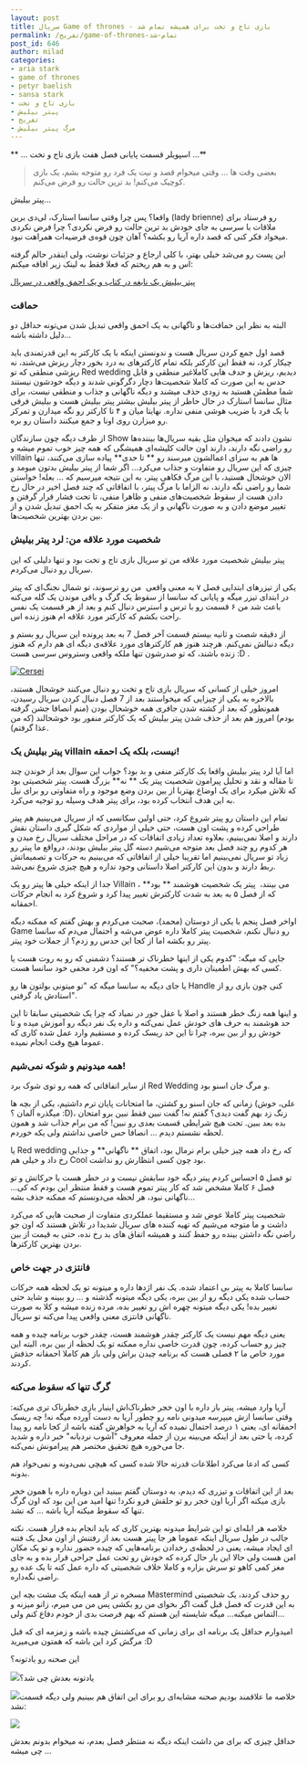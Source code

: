 ```yaml
---
layout: post
title: سریال Game of thrones - بازی تاج و تخت برای همیشه تمام شد
permalink: /تفریح/game-of-thrones-تمام-شد
post_id: 646
author: milad
categories: 
- aria stark
- game of thrones
- petyr baelish
- sansa stark
- بازی تاج و تخت
- پیتر بیلیش
- تفریح
- مرگ پیتر بیلیش
---
```


** ... اسپویلر قسمت پایانی فصل هفت بازی تاج و تخت ...**


>بعضی وقت ها ... وقتی میخوام قصد و نیت یک فرد رو متوجه بشم، یک بازی کوچیک می‌کنم! بد ترین حالت رو فرض می‌کنم.

پیتر بیلیش...


واقعا؟ پس چرا وقتی سانسا استارک، لی‌دی برین (lady brienne) رو فرستاد برای ملاقات با سرسی به جای خودش بد ترین حالت رو فرض نکردی؟ چرا فرض نکردی میخواد فکر کنی که قصد داره آریا رو بکشه؟ آهان چون قوه‌ی فرضیه‌ات همراهت نبود.

این پست رو می‌شد خیلی بهتر، با کلی ارجاع و جزئیات نوشت، ولی اینقدر حالم گرفته اس و به هم ریختم که فعلا فقط به لینک زیر افاقه میکنم:


[پیتر بیلیش یک نابغه در کتاب و یک احمق واقعی در سریال](https://www.pastemagazine.com/articles/2016/06/3-reasons-why-littlefinger-is-way-worse-in-the-sho.html)

### حماقت

البته به نظر این حماقت‌ها و ناگهانی به یک احمق واقعی تبدیل شدن می‌تونه حداقل دو دلیل داشته باشه...

قصد اول جمع کردن سریال هست و ندونستن اینکه با یک کارکتر به این قدرتمندی باید چیکار کرد، نه فقط این کارکتر بلکه تمام کارکترهای به درد بخور دچار ریزش می‌شند، نه ریزشی منطقی که تو Red wedding دیدیم، ریزش و حدف هایی کاملاغیر منطقی و قابل حدس به این صورت که کاملا شخصیت‌ها دچار دگرگونی شدند و دیگه خودشون نیستند شما مطمئن هستید به زودی حذف میشند و دیگه ناگهانی و جذاب و منطقی نیست، برای مثال سانسا استارک در حال حاظر از پیتر بیلیش بیشتر پیتر بیلیش هست و بیلیش فرقی با یک فرد با ضریب هوشی منفی نداره. نهایتا میان و ۴ تا کارکتر رو نگه میدارن و تمرکز رو میزارن روی اونا و جمع میکنند داستان رو بره.

از طرف دیگه چون سازندگان Show نشون دادند که میخوان مثل بقیه سریال‌ها بیننده‌ها رو راضی نگه دارند، دارند اون حالت کلیشه‌ای همیشگی که همه چیز خوب تموم میشه و villain ها هم به سزای اعمالشون میرسند رو 
** تا حدی**
 پیاده سازی ‌می‌کنند، تنها چیزی که این سریال رو متفاوت و جذاب می‌کرد...
اگر شما از پیتر بیلیش بدتون میومد و الان خوشحال هستید، با این مرگ فکاهی پیتر، به این نتیجه میرسیم که ... بعله! خواستن شما رو راضی نگه دارند، نه الزاما با مرگ پیتر، با اتفاقاتی که چند فصل اخیر در حال رخ دادن هست از سقوط شخصیت‌های منفی و ظاهرا منفی، تا تحت فشار قرار گرفتن و تغییر موضع دادن و به صورت ناگهانی و از یک مغز متفکر به یک احمق تبدیل شدن و از بین بردن بهترین شخصیت‌ها.

### شخصیت مورد علاقه من: لرد پیتر بیلیش

پیتر بیلیش شخصیت مورد علاقه من تو سریال بازی تاج و تخت بود و تنها دلیلی که این سریال رو دنبال می‌کردم.

یکی از تیزرهای ابتدایی فصل ۷ به معنی واقعی  من رو ترسوند، تو شمال نجنگ‌ای که پیتر در ابتدای تیزر میگه و پایانی که سانسا از سقوط یک گرگ و باقی موندن یک گله می‌کنه باعث شد من ۶ قسمت رو با ترس و استرس دنبال کنم و بعد از هر قسمت یک نفس راحت بکشم که کارکتر مورد علاقه ام هنوز زنده اس.

از دقیقه شصت و ثانیه بیستم قسمت آخر فصل 7 به بعد پرونده این سریال رو بستم و دیگه دنبالش نمی‌کنم.
هرچند هنوز هم کارکترهای مورد علاقه‌ی دیگه ای هم دارم که هنوز زنده باشند، که تو صدرشون تنها ملکه واقعی وستروس سرسی هست :D .


[![Cersei](http://tuxgeek.ir/wp-content/uploads/2017/08/mpv-shot0001-300x169.jpg)](http://tuxgeek.ir/wp-content/uploads/2017/08/mpv-shot0001.jpg)

امروز خیلی از کسانی که سریال بازی تاج و تخت رو دنبال می‌کنند خوشحال هستند، بالاخره به یکی از چیزایی که میخواستند بعد از 7 فصل دنبال کردن سریال رسیدن، همونطور که بعد از کشته شدن جافری همه خوشحال بودن (منم انصافا جشن گرفته بودم) امروز هم بعد از حذف شدن پیتر بیلیش که یک کارکتر منفور بود خوشحالند (که من عذا گرفتم).

### پیتر بیلیش یک villain نیست، بلکه یک احمقه!

اما آیا لرد پیتر بیلیش واقعا یک کارکتر منفی و بد بود؟ جواب این سوال بعد از خوندن چند تا مقاله و نقد و تحلیل پیرامون شخصیت پیتر یک 
** نه**
 بزرگ هست. پیتر شخصیتی بود که تلاش میکرد برای یک اوضاع بهتربا از بین بردن وضع موجود و راه متفاوتی رو برای نیل به این هدف انتخاب کرده بود، برای پیتر هدف وسیله رو توجیه می‌کرد.

تمام این داستان رو پیتر شروع کرد، حتی اولین سکانسی که از سریال می‌بینیم هم پیتر طراحی کرده و پشت اون هست، حتی خیلی از مواردی که شکل گیری داستان نقش دارند و اصلا نمی‌بینیم، بعلاوه تعداد زیادی اتفاقات که در مراحل مختلف سریال رخ میدن و هر کدوم رو چند فصل بعد متوجه می‌شیم دسته گل پیتر بیلیش بودند، درواقع ما پیتر رو زیاد تو سریال نمی‌بینیم اما تقریبا خیلی از اتفاقاتی که می‌بینیم به حرکات و تصمیماتش ربط دارند و بدون این کارکتر اصلا داستانی وجود نداره و هیچ چیزی شروع نمی‌شد.

جدا از اینکه خیلی ها پیتر رو یک Villain می بینند،  پیتر یک شخصیت هوشمند 
** بود**
، که از فصل ۵ به بعد به شدت کارکترش تغییر پیدا کرد و شروع کرد به انجام حرکات احمقانه.

اواخر فصل پنجم با یکی از دوستان (محمد)، صحبت می‌کردم و بهش گفتم که ممکنه دیگه Game رو دنبال نکنم، شخصیت پیتر کاملا داره عوض می‌شه و احتمال می‌دم که سانسا پیتر رو بکشه اما از کجا این حدس رو زدم؟ از جملات خود پیتر.

جایی که میگه: "کدوم یکی از اینها خطرناک تر هستند؟ دشمنی که رو به روت هست یا کسی که بهش اطمینان داری و پشت مخفیه؟" که اون فرد مخفی خود سانسا هست.

یا جای دیگه به سانسا میگه که "تو میتونی بولتون ها رو Handle کنی چون بازی رو از استادش یاد گرفتی".

و اینها همه زنگ خطر هستند و اصلا با عقل جور در نمیاد که چرا یک شخصیتی سابقا تا این حد هوشمند به حرف های خودش عمل نمی‌کنه و داره یک نفر دیگه رو آموزش میده و تا خودش رو از بین ببره، چرا تا این حد ریسک کرده و مستقیم وارد عمل شده کاری که عموما هیچ وقت انجام نمیده.

### همه میدونیم و شوکه نمی‌شیم!

از سایر اتفاقاتی که همه رو توی شوک برد Red Wedding و مرگ جان اسنو بود.

زمانی که جان اسنو رو کشتن، ما امتحانات پایان ترم داشتیم، یکی از بچه ها‌ (علی، خوش میگذره آلمان ؟ :D)، زنگ زد بهم گفت دیدی؟ گفتم نه! گفت نبین فقط نبین برو امتحان بده بعد ببین. تحت هیچ شرایطی قسمت بعدی رو نبین! که من برام جذاب شد و همون لحظه نشستم دیدم ... انصافا حس خاصی نداشتم ولی یکه خوردم.

یا Red wedding که رخ داد همه چیز خیلی برام نرمال بود، اتفاق 
** ناگهانی**
 و جذابی رخ داد و خیلی هم Cool بود چون کسی انتظارش رو نداشت.

تو فصل ۵ احساس کردم پیتر دیگه خود سابقش نیست و در خطر هست با حرکاتش و تو فصل ۶ کاملا مشخص شد که کار پیتر تموم هست و فقط منتظر این بودم که کی... ناگهانی نبود، هر لحظه می‌دونستم که ممکنه حذف بشه...

شخصیت پیتر کاملا عوض شد و مستقیما عملکردی متفاوت از صحبت هایی که می‌کرد داشت و ما متوجه می‌شیم که تهیه کننده های سریال شدیدا در تلاش هستند که اون جو راضی نگه داشتن بینده رو حفظ کنند و همیشه اتفاق های بد رخ نده، حتی به قیمت از بین بردن بهترین کارکترها.

### فانتزی در جهت خاص

سانسا کاملا به پیتر بی اعتماد شده. یک نفر اژدها داره و میتونه تو یک لحظه همه حرکات حساب شده یکی دیگه رو از بین ببره، یکی دیگه میتونه گذشته و ... رو ببینه و شاید حتی تغییر بده! یکی دیگه میتونه چهره اش رو تغییر بده، مرده زنده میشه و کلا به صورت ناگهانی فانتزی معنی واقعی پیدا می‌کنه تو سریال.

یعنی دیگه مهم نیست یک کارکتر چقدر هوشمند هست، چقدر خوب برنامه چیده و همه چیز رو حساب کرده، چون قدرت خاصی نداره ممکنه تو یک لحظه از بین بره، البته این مورد خاص ما ۲ فصلی هست که برنامه چیدن براش ولی باز هم کاملا احمقانه حذفش کردند.

### گرگ تنها که سقوط می‌کنه

آریا وارد میشه، پیتر باز داره با اون خجر خطرناک‌اش اینبار بازی خطرناک تری می‌کنه: وقتی سانسا ازش میپرسه میدونی نامه رو چطور آریا به دست آورده میگه نه! چه ریسک احمقانه ای، یعنی ۱ درصد احتمال نمیده که آریا به خواهرش گفته باشه از کجا نامه رو پیدا کرده، یا حتی بعد از اینکه می‌بینه برن از جمله معروف "آشوب نردبانه" خبر داره و شدید جا می‌خوره هیچ تحقیق مختصر هم پیرامونش نمی‌کنه.

کسی که ادعا می‌کرد اطلاعات قدرته حالا شده کسی که هیچی نمی‌دونه و نمی‌خواد هم بدونه.

بعد از این اتفاقات و تیزری که دیدم، به دوستان گفتم ببینید این دوباره داره با همون خجر بازی میکنه‌ اگر آریا اون خجر رو تو حلقش فرو نکرد! تنها امید من این بود که اون گرگ تنها که سقوط میکنه آریا باشه ... که نشد.

خلاصه هر ابله‌ای تو این شرایط میدونه بهترین کاری که باید انجام بده فرار هست.
نکته جالب در طول سریال اینکه عموما هر جا پیتر هست بعد از رفتنش از اون محل یک فتنه ای ایجاد میشه، یعنی در لحظه‌ی رخدادن برنامه‌هایی که چیده حضور نداره و تو یک مکان امن هست ولی حالا این بار حال کرده که خودش رو تحت عمل جراحی قرار بده و به جای مغز کمی کاهو تو سرش بزاره و کاملا خلاف شخصیتی که داره عمل کنه تا یک عده رو راضی نگه‌داره.

مسخره تر از همه اینکه یک مشت بچه این Mastermind رو حذف کردند، یک شخصیتی به این قدرت که فصل قبل گفت اگر بخوای من رو بکشی پس من می میرم، زانو میزنه و التماس میکنه... میگه شایسته این هستم که بهم فرصت بدی از خودم دفاع کنم ولی...

امیدوارم حداقل یک برنامه ای برای زمانی که می‌کشنش چیده باشه و زمزمه ای که قبل مرگش کرد این باشه که همتون می‌میرید :D

این صحنه رو یادتونه؟


[![](http://tuxgeek.ir/wp-content/uploads/2017/08/1-300x179.png)](http://tuxgeek.ir/wp-content/uploads/2017/08/1.png)یادتونه بعدش چی شد؟


[![](http://tuxgeek.ir/wp-content/uploads/2017/08/Littlefinger-and-Ned-Stark-300x176.jpg)](http://tuxgeek.ir/wp-content/uploads/2017/08/Littlefinger-and-Ned-Stark.jpg)خلاصه ما علاقمند بودیم صحنه مشابه‌ای رو برای این اتفاق هم ببینیم ولی دیگه قسمت نشد:


[![](http://tuxgeek.ir/wp-content/uploads/2017/08/22-300x150.jpg)](http://tuxgeek.ir/wp-content/uploads/2017/08/22.jpg)

حداقل چیزی که برای من داشت اینکه دیگه نه منتظر فصل بعدم، نه میخوام بدونم بعدش چی میشه ...